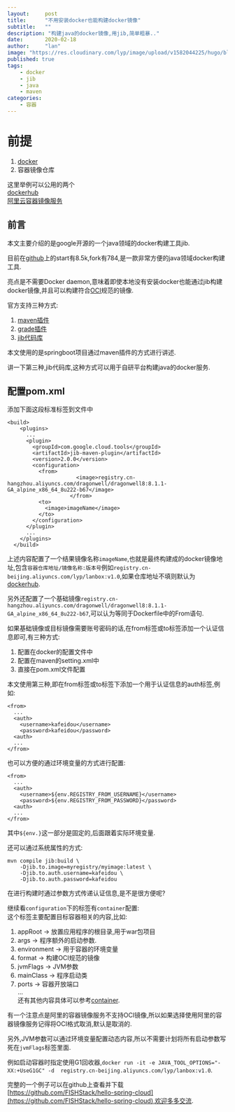 ```yaml
---
layout:     post 
title:      "不用安装docker也能构建docker镜像"
subtitle:   ""
description: "构建java的docker镜像,用jib,简单粗暴.."  
date:       2020-02-18
author:     "lan"
image: "https://res.cloudinary.com/lyp/image/upload/v1582044225/hugo/blog.github.io/devops/jib/apple-code-coding-computer-574069.jpg"
published: true
tags: 
    - docker
    - jib
    - java
    - maven
categories: 
    - 容器
---
```



# 前提

1. [docker](https://www.docker.com/get-started)  
2. 容器镜像仓库  

 这里举例可以公用的两个  
 [dockerhub](https://hub.docker.com/)  
 [阿里云容器镜像服务](https://cr.console.aliyun.com/cn-beijing/instances/repositories)  

## 前言  

本文主要介绍的是google开源的一个java领域的docker构建工具jib.  

目前在[github](https://github.com/GoogleContainerTools/jib)上的start有8.5k,fork有784,是一款非常方便的java领域docker构建工具.  

亮点是不需要Docker daemon,意味着即使本地没有安装docker也能通过jib构建docker镜像,并且可以构建符合[OCI](https://github.com/opencontainers/image-spec)规范的镜像.  

官方支持三种方式:  
1. [maven插件](https://github.com/GoogleContainerTools/jib/blob/master/jib-maven-plugin)  
2. [grade插件](https://github.com/GoogleContainerTools/jib/blob/master/jib-gradle-plugin)  
3. [jib代码库](https://github.com/GoogleContainerTools/jib/tree/master/jib-core)  

本文使用的是springboot项目通过maven插件的方式进行讲述.  

讲一下第三种,jib代码库,这种方式可以用于自研平台构建java的docker服务.

## 配置pom.xml  

添加下面这段标准标签到文件中  
```
<build>
    <plugins>
      ...
      <plugin>
        <groupId>com.google.cloud.tools</groupId>
        <artifactId>jib-maven-plugin</artifactId>
        <version>2.0.0</version>
        <configuration>
          <from>
					  <image>registry.cn-hangzhou.aliyuncs.com/dragonwell/dragonwell8:8.1.1-GA_alpine_x86_64_8u222-b67</image>
					</from>
          <to>
            <image>imageName</image>
          </to>
        </configuration>
      </plugin>
      ...
    </plugins>
  </build>
```  

上述内容配置了一个结果镜像名称``imageName``,也就是最终构建成的docker镜像地址,包含``容器仓库地址/镜像名称:版本号``例如``registry.cn-beijing.aliyuncs.com/lyp/lanbox:v1.0``,如果仓库地址不填则默认为[dockerhub](https://hub.docker.com/).  

另外还配置了一个基础镜像``registry.cn-hangzhou.aliyuncs.com/dragonwell/dragonwell8:8.1.1-GA_alpine_x86_64_8u222-b67``,可以认为等同于Dockerfile中的From语句.  

如果基础镜像或目标镜像需要账号密码的话,在from标签或to标签添加一个认证信息即可,有三种方式:  
1. 配置在docker的配置文件中  
2. 配置在maven的setting.xml中
3. 直接在pom.xml文件配置  

本文使用第三种,即在from标签或to标签下添加一个用于认证信息的auth标签,例如:   
``` 
<from>
  ...
  <auth>
    <username>kafeidou</username>
    <password>kafeidou</password>
  <auth>
  ...
</from>  
```  

也可以方便的通过环境变量的方式进行配置:  
```
<from>
  ...
  <auth>
    <username>${env.REGISTRY_FROM_USERNAME}</username>
    <password>${env.REGISTRY_FROM_PASSWORD}</password>
  <auth>
  ...
</from> 
```  

其中``${env.}``这一部分是固定的,后面跟着实际环境变量.  

还可以通过系统属性的方式:  
```
mvn compile jib:build \
    -Djib.to.image=myregistry/myimage:latest \
    -Djib.to.auth.username=kafeidou \
    -Djib.to.auth.password=kafeidou
```  

在进行构建时通过参数方式传递认证信息,是不是很方便呢?  

继续看``configuration``下的标签有``container``配置:  
这个标签主要配置目标容器相关的内容,比如:  
1. appRoot -> 放置应用程序的根目录,用于war包项目  
2. args -> 程序额外的启动参数.  
3. environment -> 用于容器的环境变量  
4. format -> 构建OCI规范的镜像  
5. jvmFlags -> JVM参数  
6. mainClass -> 程序启动类  
7. ports -> 容器开放端口  
...  
还有其他内容具体可以参考[container](https://github.com/GoogleContainerTools/jib/tree/master/jib-maven-plugin#container-object).  

有一个注意点是阿里的容器镜像服务不支持OCI镜像,所以如果选择使用阿里的容器镜像服务记得将OCI格式取消,默认是取消的.  

另外,JVM参数可以通过环境变量配置动态内容,所以不需要计划将所有启动参数写死在``jvmFlags``标签里面.  

例如启动容器时指定使用G1回收器,``docker run -it -e JAVA_TOOL_OPTIONS="-XX:+UseG1GC" -d  registry.cn-beijing.aliyuncs.com/lyp/lanbox:v1.0``.

完整的一个例子可以在github上查看并下载[https://github.com/FISHStack/hello-spring-cloud](https://github.com/FISHStack/hello-spring-cloud),欢迎多多交流.